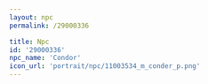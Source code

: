```yaml
---
layout: npc
permalink: /29000336

title: Npc
id: '29000336'
npc_name: 'Condor'
icon_url: 'portrait/npc/11003534_m_conder_p.png'
---
```

